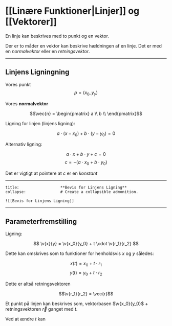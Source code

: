 # [[Linære Funktioner|Linjer]] og [[Vektorer]]

En linje kan beskrives med to punkt og en vektor. 

Der er to måder en vektor kan beskrive hældningen af en linje. Det er med en *normalvektor* eller en *retningsvektor*.

---

## Linjens Ligningning

Vores punkt
$$p = (x_0,y_y)$$

Vores **normalvektor**

$$\vec{n} = \begin{pmatrix}
a \\
b \\
\end{pmatrix}$$

Ligning for linjen (linjens ligning):

$$a \cdot (x-x_0) + b \cdot (y - y_0) = 0$$

Alternativ ligning:

$$a \cdot x + b \cdot y + c = 0$$
$$c = - (a \cdot x_0 + b \cdot y_0)$$

Det er vigtigt at pointere at $c$ er en *konstant*

---

```ad-example # Admonition type. See below for a list of available types.
title:                  **Bevis for Linjens Ligning**
collapse:               # Create a collapsible admonition.

![[Bevis for Linjens Ligning]]

```

---

## Parameterfremstilling

Ligning:

$$
\v{x}{y} = \v{x_0}{y_0} + t \cdot \v{r_1}{r_2}
$$

Dette kan omskrives som to funktioner for henholdsvis $x$ og $y$ således:

$$x(t) = x_0 + t \cdot r_1$$
$$y(t) = y_0 + t \cdot r_2$$

Dette er altså retningsvektoren

$$\v{r_1}{r_2} = \vec{r}$$

Et punkt på linjen kan beskrives som, vektorbasen $\v{x_0}{y_0}$ + retningsvektoren $\vec{r}$ ganget med $t$. 

Ved at ændre $t$ kan 